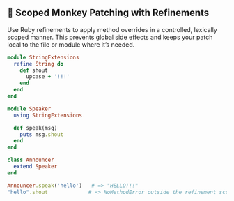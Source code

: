 ## 🧩 Scoped Monkey Patching with Refinements

Use Ruby refinements to apply method overrides in a controlled, lexically scoped manner. This prevents global side effects and keeps your patch local to the file or module where it’s needed.

```ruby
module StringExtensions
  refine String do
    def shout
      upcase + '!!!'
    end
  end
end

module Speaker
  using StringExtensions

  def speak(msg)
    puts msg.shout
  end
end

class Announcer
  extend Speaker
end

Announcer.speak('hello')   # => "HELLO!!!"
"hello".shout             # => NoMethodError outside the refinement scope
```